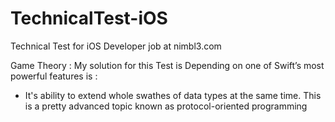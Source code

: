 # TechnicalTest-iOS
Technical Test for iOS Developer job at nimbl3.com

Game Theory :
My solution for this Test is Depending on one of Swift’s most powerful features is : 
 - It's ability to extend whole swathes of data types at the same time. This is a pretty advanced topic known as protocol-oriented programming
 
